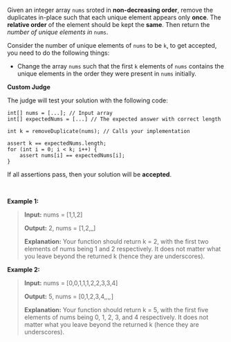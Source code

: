 Given an integer array `nums` sroted in **non-decreasing order**, remove the duplicates in-place such that each unique element appears
only **once**. The **relative order** of the element should be kept the **same**. Then return the _number of unique elements in_ `nums`.

Consider the number of unique elements of `nums` to be `k`, to get accepted, you need to do the following things:

- Change the array `nums` such that the first `k` elements of `nums` contains the unique elements in the order they were present
  in `nums` initially.

**Custom Judge**

The judge will test your solution with the following code:

```
int[] nums = [...]; // Input array
int[] expectedNums = [...] // The expected answer with correct length

int k = removeDuplicate(nums); // Calls your implementation

assert k == expectedNums.length;
for (int i = 0; i < k; i++) {
    assert nums[i] == expectedNums[i];
}
```

If all assertions pass, then your solution will be **accepted**.

</br>

**Example 1:**

> **Input:** nums = [1,1,2]
>
> **Output:** 2, nums = [1,2,_]
>
> **Explanation:** Your function should return k = 2, with the first two elements of nums being 1 and 2 respectively.
> It does not matter what you leave beyond the returned k (hence they are underscores).

**Example 2:**

> **Input:** nums = [0,0,1,1,1,2,2,3,3,4]
>
> **Output:** 5, nums = [0,1,2,3,4,_,_,_,_]
>
> **Explanation:** Your function should return k = 5, with the first five elements of nums being 0, 1, 2, 3, and 4 respectively.
> It does not matter what you leave beyond the returned k (hence they are underscores).
